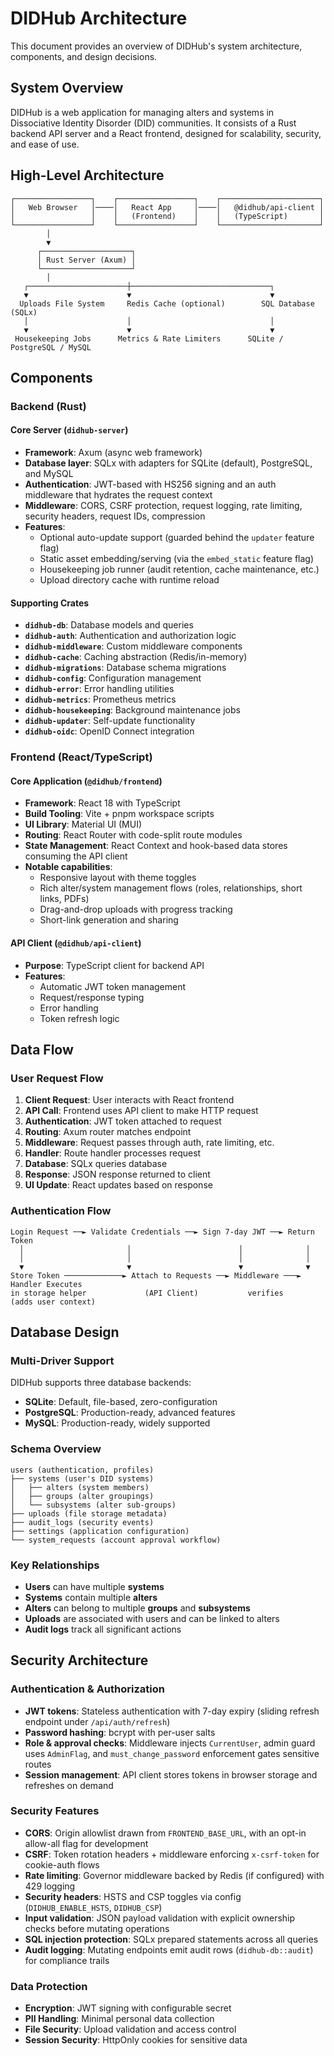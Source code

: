 # DIDHub Architecture

This document provides an overview of DIDHub's system architecture, components, and design decisions.

## System Overview

DIDHub is a web application for managing alters and systems in Dissociative Identity Disorder (DID) communities. It consists of a Rust backend API server and a React frontend, designed for scalability, security, and ease of use.

## High-Level Architecture

```
┌─────────────────┐    ┌─────────────────┐    ┌──────────────────────┐
│   Web Browser   │────│   React App     │────│   @didhub/api-client │
│                 │    │   (Frontend)    │    │   (TypeScript)       │
└─────────────────┘    └─────────────────┘    └──────────────────────┘
        │
        ▼
      ┌────────────────────┐
      │ Rust Server (Axum) │
      └────────────────────┘
        │
   ┌──────────────────────┼───────────────────────────────┐
   ▼                      ▼                               ▼
  Uploads File System     Redis Cache (optional)        SQL Database (SQLx)
   │                      │                               │
   ▼                      ▼                               ▼
 Housekeeping Jobs      Metrics & Rate Limiters      SQLite / PostgreSQL / MySQL
```

## Components

### Backend (Rust)

#### Core Server (`didhub-server`)

- **Framework**: Axum (async web framework)
- **Database layer**: SQLx with adapters for SQLite (default), PostgreSQL, and MySQL
- **Authentication**: JWT-based with HS256 signing and an auth middleware that hydrates the request context
- **Middleware**: CORS, CSRF protection, request logging, rate limiting, security headers, request IDs, compression
- **Features**:
  - Optional auto-update support (guarded behind the `updater` feature flag)
  - Static asset embedding/serving (via the `embed_static` feature flag)
  - Housekeeping job runner (audit retention, cache maintenance, etc.)
  - Upload directory cache with runtime reload

#### Supporting Crates

- **`didhub-db`**: Database models and queries
- **`didhub-auth`**: Authentication and authorization logic
- **`didhub-middleware`**: Custom middleware components
- **`didhub-cache`**: Caching abstraction (Redis/in-memory)
- **`didhub-migrations`**: Database schema migrations
- **`didhub-config`**: Configuration management
- **`didhub-error`**: Error handling utilities
- **`didhub-metrics`**: Prometheus metrics
- **`didhub-housekeeping`**: Background maintenance jobs
- **`didhub-updater`**: Self-update functionality
- **`didhub-oidc`**: OpenID Connect integration

### Frontend (React/TypeScript)

#### Core Application (`@didhub/frontend`)

- **Framework**: React 18 with TypeScript
- **Build Tooling**: Vite + pnpm workspace scripts
- **UI Library**: Material UI (MUI)
- **Routing**: React Router with code-split route modules
- **State Management**: React Context and hook-based data stores consuming the API client
- **Notable capabilities**:
  - Responsive layout with theme toggles
  - Rich alter/system management flows (roles, relationships, short links, PDFs)
  - Drag-and-drop uploads with progress tracking
  - Short-link generation and sharing

#### API Client (`@didhub/api-client`)

- **Purpose**: TypeScript client for backend API
- **Features**:
  - Automatic JWT token management
  - Request/response typing
  - Error handling
  - Token refresh logic

## Data Flow

### User Request Flow

1. **Client Request**: User interacts with React frontend
2. **API Call**: Frontend uses API client to make HTTP request
3. **Authentication**: JWT token attached to request
4. **Routing**: Axum router matches endpoint
5. **Middleware**: Request passes through auth, rate limiting, etc.
6. **Handler**: Route handler processes request
7. **Database**: SQLx queries database
8. **Response**: JSON response returned to client
9. **UI Update**: React updates based on response

### Authentication Flow

```
Login Request ──► Validate Credentials ──► Sign 7‑day JWT ──► Return Token
  │                       │                        │              │
  │                       │                        │              │
  ▼                       ▼                        ▼              ▼
Store Token ─────────────► Attach to Requests ──► Middleware ───► Handler Executes
in storage helper             (API Client)           verifies       (adds user context)
```

## Database Design

### Multi-Driver Support

DIDHub supports three database backends:

- **SQLite**: Default, file-based, zero-configuration
- **PostgreSQL**: Production-ready, advanced features
- **MySQL**: Production-ready, widely supported

### Schema Overview

```
users (authentication, profiles)
├── systems (user's DID systems)
│   ├── alters (system members)
│   ├── groups (alter groupings)
│   └── subsystems (alter sub-groups)
├── uploads (file storage metadata)
├── audit_logs (security events)
├── settings (application configuration)
└── system_requests (account approval workflow)
```

### Key Relationships

- **Users** can have multiple **systems**
- **Systems** contain multiple **alters**
- **Alters** can belong to multiple **groups** and **subsystems**
- **Uploads** are associated with users and can be linked to alters
- **Audit logs** track all significant actions

## Security Architecture

### Authentication & Authorization

- **JWT tokens**: Stateless authentication with 7-day expiry (sliding refresh endpoint under `/api/auth/refresh`)
- **Password hashing**: bcrypt with per-user salts
- **Role & approval checks**: Middleware injects `CurrentUser`, admin guard uses `AdminFlag`, and `must_change_password` enforcement gates sensitive routes
- **Session management**: API client stores tokens in browser storage and refreshes on demand

### Security Features

- **CORS**: Origin allowlist drawn from `FRONTEND_BASE_URL`, with an opt-in allow-all flag for development
- **CSRF**: Token rotation headers + middleware enforcing `x-csrf-token` for cookie-auth flows
- **Rate limiting**: Governor middleware backed by Redis (if configured) with 429 logging
- **Security headers**: HSTS and CSP toggles via config (`DIDHUB_ENABLE_HSTS`, `DIDHUB_CSP`)
- **Input validation**: JSON payload validation with explicit ownership checks before mutating operations
- **SQL injection protection**: SQLx prepared statements across all queries
- **Audit logging**: Mutating endpoints emit audit rows (`didhub-db::audit`) for compliance trails

### Data Protection

- **Encryption**: JWT signing with configurable secret
- **PII Handling**: Minimal personal data collection
- **File Security**: Upload validation and access control
- **Session Security**: HttpOnly cookies for sensitive data